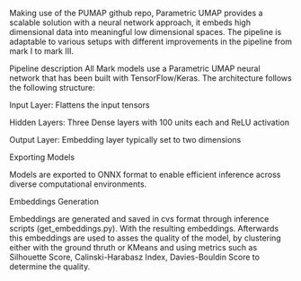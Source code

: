 Making use of the PUMAP github repo, Parametric UMAP provides a scalable solution with a neural network approach, it embeds high dimensional data into meaningful low dimensional spaces. The pipeline is adaptable to various setups with different improvements in the pipeline from mark I to mark III.

Pipeline description
All Mark models use a Parametric UMAP neural network that has been built with TensorFlow/Keras. The architecture follows the following structure:

Input Layer: Flattens the input tensors

Hidden Layers: Three Dense layers with 100 units each and ReLU activation

Output Layer: Embedding layer typically set to two dimensions


Exporting Models

Models are exported to ONNX format to enable efficient inference across diverse computational environments.

Embeddings Generation

Embeddings are generated and saved in cvs format through inference scripts (get_embeddings.py). With the resulting embeddings. Afterwards this embeddings are used to asses the quality of the model, by clustering either with the ground thruth or KMeans and using metrics such as Silhouette Score, Calinski-Harabasz Index, Davies-Bouldin Score to determine the quality.
